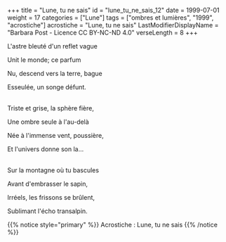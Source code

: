 +++
title = "Lune, tu ne sais"
id = "lune_tu_ne_sais_12"
date = 1999-07-01
weight = 17
categories = ["Lune"]
tags = ["ombres et lumières", "1999", "acrostiche"]
acrostiche = "Lune, tu ne sais"
LastModifierDisplayName = "Barbara Post - Licence CC BY-NC-ND 4.0"
verseLength = 8
+++

L'astre bleuté d'un reflet vague

Unit le monde; ce parfum

Nu, descend vers la terre, bague

Esseulée, un songe défunt.

 \
Triste et grise, la sphère fière,

Une ombre seule à l'au-delà

Née à l'immense vent, poussière,

Et l'univers donne son la...

 \
Sur la montagne où tu bascules

Avant d'embrasser le sapin,

Irréels, les frissons se brûlent,

Sublimant l'écho transalpin.

{{% notice style="primary" %}}
Acrostiche : Lune, tu ne sais
{{% /notice %}}
